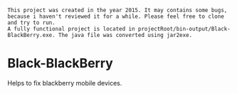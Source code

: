 ```
This project was created in the year 2015. It may contains some bugs, because i haven't reviewed it for a while. Please feel free to clone and try to run.
A fully functional project is located in projectRoot/bin-output/Black-BlackBerry.exe. The java file was converted using jar2exe.
```

# Black-BlackBerry
Helps to fix blackberry mobile devices. 
